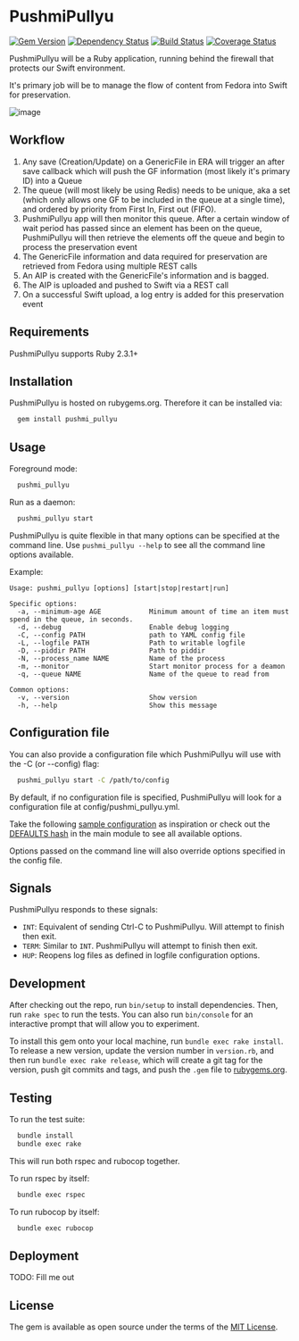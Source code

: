 # PushmiPullyu

[![Gem Version](https://badge.fury.io/rb/pushmi_pullyu.svg)](https://rubygems.org/gems/pushmi_pullyu)
[![Dependency Status](https://gemnasium.com/badges/github.com/ualbertalib/pushmi_pullyu.svg)](https://gemnasium.com/github.com/ualbertalib/pushmi_pullyu)
[![Build Status](https://travis-ci.org/ualbertalib/pushmi_pullyu.svg?branch=master)](https://travis-ci.org/ualbertalib/pushmi_pullyu)
[![Coverage Status](https://coveralls.io/repos/github/ualbertalib/pushmi_pullyu/badge.svg?branch=master)](https://coveralls.io/github/ualbertalib/pushmi_pullyu?branch=master)

PushmiPullyu will be a Ruby application, running behind the firewall that protects our Swift environment.

It's primary job will be to manage the flow of content from Fedora into Swift for preservation.

![image](https://cloud.githubusercontent.com/assets/1930474/25407462/99193a5c-29c7-11e7-8aa0-0a43554e6eb1.png)

## Workflow

1.  Any save (Creation/Update) on a GenericFile in ERA will trigger an after save callback which will push the GF information (most likely it's primary ID) into a Queue
2. The queue (will most likely be using Redis) needs to be unique, aka a set (which only allows one GF to be included in the queue at a single time), and ordered by priority from First In, First out (FIFO).
3. PushmiPullyu app will then monitor this queue. After a certain window of wait period has passed since an element has been on the queue, PushmiPullyu will then retrieve the elements off the queue and begin to process the preservation event
4. The GenericFile information and data required for preservation are retrieved from Fedora using multiple REST calls
5. An AIP is created with the GenericFile's information and is bagged.
6. The AIP is uploaded and pushed to Swift via a REST call
7. On a successful Swift upload, a log entry is added for this preservation event


## Requirements

PushmiPullyu supports Ruby 2.3.1+

## Installation

PushmiPullyu is hosted on rubygems.org. Therefore it can be installed via:

```bash
  gem install pushmi_pullyu
```

## Usage

Foreground mode:
```bash
  pushmi_pullyu
```

Run as a daemon:
```bash
  pushmi_pullyu start
```

PushmiPullyu is quite flexible in that many options can be specified at the command line.
Use `pushmi_pullyu --help` to see all the command line options available.

Example:

```
Usage: pushmi_pullyu [options] [start|stop|restart|run]

Specific options:
  -a, --minimum-age AGE            Minimum amount of time an item must spend in the queue, in seconds.
  -d, --debug                      Enable debug logging
  -C, --config PATH                path to YAML config file
  -L, --logfile PATH               Path to writable logfile
  -D, --piddir PATH                Path to piddir
  -N, --process_name NAME          Name of the process
  -m, --monitor                    Start monitor process for a deamon
  -q, --queue NAME                 Name of the queue to read from

Common options:
  -v, --version                    Show version
  -h, --help                       Show this message
```

## Configuration file

You can also provide a configuration file which PushmiPullyu will use with the -C (or --config) flag:

```bash
  pushmi_pullyu start -C /path/to/config
```

By default, if no configuration file is specified, PushmiPullyu will look for a configuration file at config/pushmi_pullyu.yml.

Take the following [sample configuration](https://github.com/ualbertalib/pushmi_pullyu/blob/master/examples/pushmi_pullyu.yml) as inspiration or check out the [DEFAULTS hash](https://github.com/ualbertalib/pushmi_pullyu/blob/master/lib/pushmi_pullyu.rb) in the main module to see all available options.

Options passed on the command line will also override options specified in the config file.

## Signals

PushmiPullyu responds to these signals:

* `INT`: Equivalent of sending Ctrl-C to PushmiPullyu. Will attempt to finish then exit.
* `TERM`: Similar to `INT`. PushmiPullyu will attempt to finish then exit.
* `HUP`: Reopens log files as defined in logfile configuration options.

## Development

After checking out the repo, run `bin/setup` to install dependencies. Then, run `rake spec` to run the tests. You can also run `bin/console` for an interactive prompt that will allow you to experiment.

To install this gem onto your local machine, run `bundle exec rake install`. To release a new version, update the version number in `version.rb`, and then run `bundle exec rake release`, which will create a git tag for the version, push git commits and tags, and push the `.gem` file to [rubygems.org](https://rubygems.org).

## Testing

To run the test suite:

```bash
  bundle install
  bundle exec rake
```

This will run both rspec and rubocop together.

To run rspec by itself:

```bash
  bundle exec rspec
```
To run rubocop by itself:

```bash
  bundle exec rubocop
```

## Deployment

TODO: Fill me out

## License

The gem is available as open source under the terms of the [MIT License](http://opensource.org/licenses/MIT).

